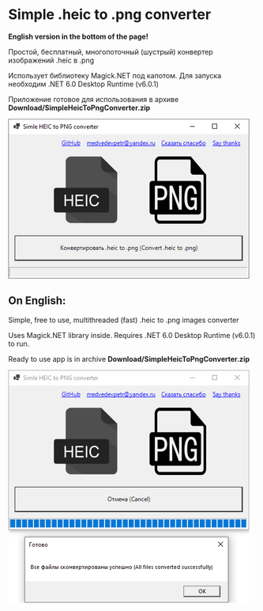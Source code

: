 Simple .heic to .png converter
===
**English version in the bottom of the page!**

Простой, бесплатный, многопоточный (шустрый) конвертер изображений .heic в .png

Использует библиотеку Magick.NET под капотом.
Для запуска необходим .NET 6.0 Desktop Runtime (v6.0.1)

Приложение готовое для использования в архиве **Download/SimpleHeicToPngConverter.zip**

![preview](Resources/preview.png)

On English:
---

Simple, free to use, multithreaded (fast) .heic to .png images converter

Uses Magick.NET library inside.
Requires .NET 6.0 Desktop Runtime (v6.0.1) to run.

Ready to use app is in archive **Download/SimpleHeicToPngConverter.zip**

![preview](Resources/previewReady.png)